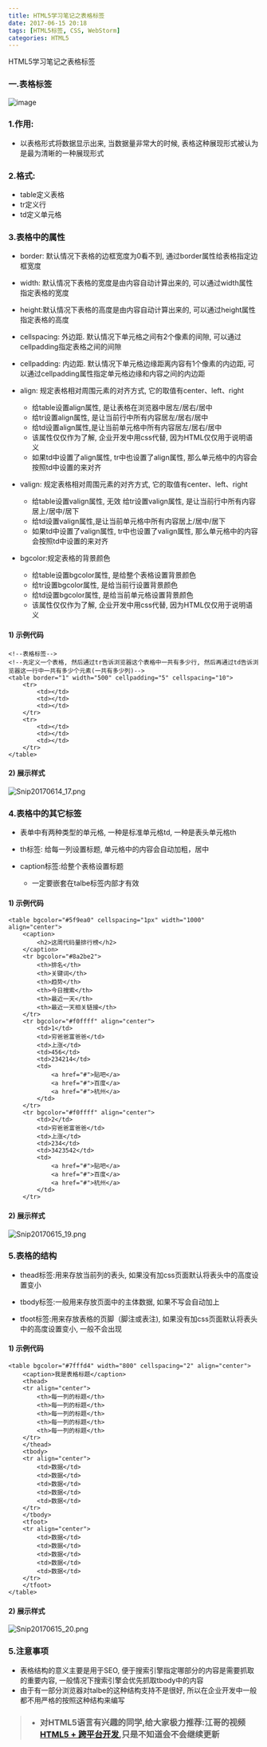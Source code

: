 ```yaml
---
title: HTML5学习笔记之表格标签
date: 2017-06-15 20:18
tags: [HTML5标签, CSS, WebStorm]
categories: HTML5
---
```

HTML5学习笔记之表格标签
<!-- more -->

### 一.表格标签
![image](http://upload-images.jianshu.io/upload_images/647982-151e7c132c68a833.png?imageMogr2/auto-orient/strip%7CimageView2/2/w/1240)

### 1.作用:
- 以表格形式将数据显示出来, 当数据量非常大的时候, 表格这种展现形式被认为是最为清晰的一种展现形式

### 2.格式:
- table定义表格
- tr定义行
- td定义单元格

### 3.表格中的属性

- border: 默认情况下表格的边框宽度为0看不到, 通过border属性给表格指定边框宽度

- width: 默认情况下表格的宽度是由内容自动计算出来的, 可以通过width属性指定表格的宽度

- height:默认情况下表格的高度是由内容自动计算出来的, 可以通过height属性指定表格的高度

- cellspacing: 外边距. 默认情况下单元格之间有2个像素的间隙, 可以通过cellpadding指定表格之间的间隙

- cellpadding: 内边距. 默认情况下单元格边缘距离内容有1个像素的内边距, 可以通过cellpadding属性指定单元格边缘和内容之间的内边距

- align: 规定表格相对周围元素的对齐方式, 它的取值有center、left、right
  - 给table设置align属性, 是让表格在浏览器中居左/居右/居中
  - 给tr设置align属性, 是让当前行中所有内容居左/居右/居中
  - 给td设置align属性,是让当前单元格中所有内容居左/居右/居中
  - 该属性仅仅作为了解, 企业开发中用css代替, 因为HTML仅仅用于说明语义
  - 如果td中设置了align属性, tr中也设置了align属性, 那么单元格中的内容会按照td中设置的来对齐
- valign: 规定表格相对周围元素的对齐方式, 它的取值有center、left、right

  - 给table设置valign属性, 无效
给tr设置valign属性, 是让当前行中所有内容居上/居中/居下
  - 给td设置valign属性,是让当前单元格中所有内容居上/居中/居下
  - 如果td中设置了valign属性, tr中也设置了valign属性, 那么单元格中的内容会按照td中设置的来对齐
- bgcolor:规定表格的背景颜色

  - 给table设置bgcolor属性, 是给整个表格设置背景颜色
  - 给tr设置bgcolor属性, 是给当前行设置背景颜色
  - 给td设置bgcolor属性, 是给当前单元格设置背景颜色
  - 该属性仅仅作为了解, 企业开发中用css代替, 因为HTML仅仅用于说明语义

#### 1) 示例代码

```objc
<!--表格标签-->
<!--先定义一个表格, 然后通过tr告诉浏览器这个表格中一共有多少行, 然后再通过td告诉浏览器这一行中一共有多少个元素(一共有多少列)-->
<table border="1" width="500" cellpadding="5" cellspacing="10">
    <tr>
        <td></td>
        <td></td>
        <td></td>
    </tr>
    <tr>
        <td></td>
        <td></td>
        <td></td>
    </tr>
</table>

```

#### 2) 展示样式

![Snip20170614_17.png](http://upload-images.jianshu.io/upload_images/4122543-cac6e5756352e691.png?imageMogr2/auto-orient/strip%7CimageView2/2/w/1240)

### 4.表格中的其它标签

- 表单中有两种类型的单元格, 一种是标准单元格td, 一种是表头单元格th

- th标签: 给每一列设置标题, 单元格中的内容会自动加粗，居中

- caption标签:给整个表格设置标题

  - 一定要嵌套在talbe标签内部才有效

#### 1) 示例代码

```objc
<table bgcolor="#5f9ea0" cellspacing="1px" width="1000" align="center">
    <caption>
        <h2>这周代码量排行榜</h2>
    </caption>
    <tr bgcolor="#8a2be2">
        <th>排名</th>
        <th>关键词</th>
        <th>趋势</th>
        <th>今日搜索</th>
        <th>最近一天</th>
        <th>最近一天相关链接</th>
    </tr>
    <tr bgcolor="#f0ffff" align="center">
        <td>1</td>
        <td>穷爸爸富爸爸</td>
        <td>上涨</td>
        <td>456</td>
        <td>234214</td>
        <td>
            <a href="#">贴吧</a>
            <a href="#">百度</a>
            <a href="#">杭州</a>
        </td>
    </tr>
    <tr bgcolor="#f0ffff" align="center">
        <td>2</td>
        <td>穷爸爸富爸爸</td>
        <td>上涨</td>
        <td>234</td>
        <td>3423542</td>
        <td>
            <a href="#">贴吧</a>
            <a href="#">百度</a>
            <a href="#">杭州</a>
        </td>
    </tr>
```
#### 2) 展示样式


![Snip20170615_19.png](http://upload-images.jianshu.io/upload_images/4122543-70f5e09e43e7df60.png?imageMogr2/auto-orient/strip%7CimageView2/2/w/1240)


### 5.表格的结构

- thead标签:用来存放当前列的表头, 如果没有加css页面默认将表头中的高度设置变小

- tbody标签:一般用来存放页面中的主体数据, 如果不写会自动加上

- tfoot标签:用来存放表格的页脚（脚注或表注), 如果没有加css页面默认将表头中的高度设置变小, 一般不会出现

#### 1) 示例代码

```objc
<table bgcolor="#7fffd4" width="800" cellspacing="2" align="center">
    <caption>我是表格标题</caption>
    <thead>
    <tr align="center">
        <th>每一列的标题</th>
        <th>每一列的标题</th>
        <th>每一列的标题</th>
        <th>每一列的标题</th>
        <th>每一列的标题</th>
    </tr>
    </thead>
    <tbody>
    <tr align="center">
        <td>数据</td>
        <td>数据</td>
        <td>数据</td>
        <td>数据</td>
        <td>数据</td>
    </tr>
    </tbody>
    <tfoot>
    <tr align="center">
        <td>数据</td>
        <td>数据</td>
        <td>数据</td>
        <td>数据</td>
        <td>数据</td>
    </tr>
    </tfoot>
</table>
```

#### 2) 展示样式


![Snip20170615_20.png](http://upload-images.jianshu.io/upload_images/4122543-00a3d46f21a7cce7.png?imageMogr2/auto-orient/strip%7CimageView2/2/w/1240)


### 5.注意事项
- 表格结构的意义主要是用于SEO, 便于搜索引擎指定哪部分的内容是需要抓取的重要内容, 一般情况下搜索引擎会优先抓取tbody中的内容
- 由于有一部分浏览器对talbe的这种结构支持不是很好, 所以在企业开发中一般都不用严格的按照这种结构来编写



> - ### 对HTML5语言有兴趣的同学,给大家极力推荐:江哥的视频[HTML5 + 跨平台开发](http://study.163.com/course/introduction.htm?courseId=1003864040),只是不知道会不会继续更新